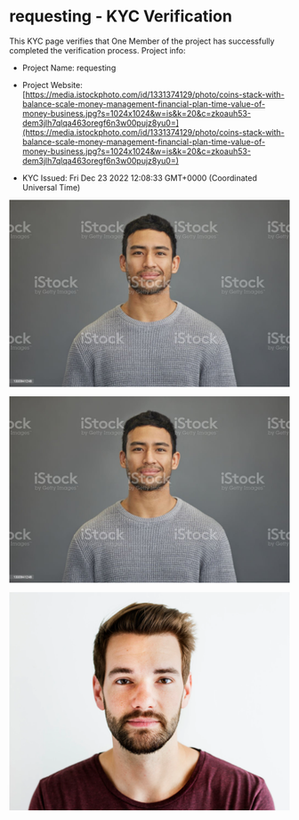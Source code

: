 # requesting - KYC Verification
		


This KYC page verifies that One Member of the project has successfully completed the verification process. Project info:
		


- Project Name: requesting
		

- Project Website: [https://media.istockphoto.com/id/1331374129/photo/coins-stack-with-balance-scale-money-management-financial-plan-time-value-of-money-business.jpg?s=1024x1024&w=is&k=20&c=zkoauh53-dem3jlh7qlqa463oregf6n3w00pujz8yu0=](https://media.istockphoto.com/id/1331374129/photo/coins-stack-with-balance-scale-money-management-financial-plan-time-value-of-money-business.jpg?s=1024x1024&w=is&k=20&c=zkoauh53-dem3jlh7qlqa463oregf6n3w00pujz8yu0=)
		

- KYC Issued: Fri Dec 23 2022 12:08:33 GMT+0000 (Coordinated Universal Time)
		


![This is an face image](./personFace.png)
		

![This is an cnic image](./cnicImage.png)
		

![This is an passport image](./passportImage.png)
	